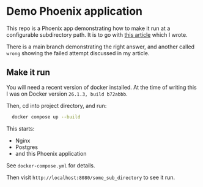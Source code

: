 # Demo Phoenix application

This repo is a Phoenix app demonstrating how to make it run at a configurable 
subdirectory path. It is to go with 
[this article](https://nathansplace.uk/articles/deploying-a-phoenix-app-at-a-configurable-path)
which I wrote.

There is a main branch demonstrating the right answer, and another called `wrong` showing the failed attempt discussed in my article.

## Make it run

You will need a recent version of docker installed. At the time of writing this I was on Docker version `26.1.3, build b72abbb`.

Then, cd into project directory, and run:

```sh
  docker compose up --build
```

This starts:

- Nginx
- Postgres
- and this Phoenix application

See `docker-compose.yml` for details.

Then visit `http://localhost:8080/some_sub_directory` to see it run.